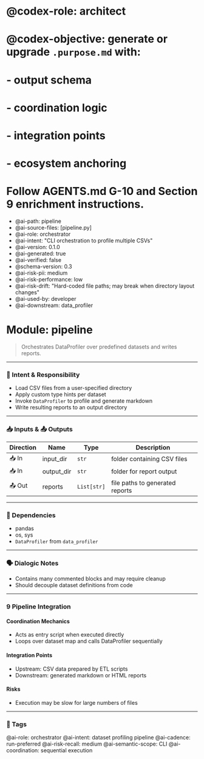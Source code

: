 # @codex-role: architect
# @codex-objective: generate or upgrade `.purpose.md` with:
# - output schema
# - coordination logic
# - integration points
# - ecosystem anchoring
# Follow AGENTS.md G-10 and Section 9 enrichment instructions.
- @ai-path: pipeline
- @ai-source-files: [pipeline.py]
- @ai-role: orchestrator
- @ai-intent: "CLI orchestration to profile multiple CSVs"
- @ai-version: 0.1.0
- @ai-generated: true
- @ai-verified: false
- @schema-version: 0.3
- @ai-risk-pii: medium
- @ai-risk-performance: low
- @ai-risk-drift: "Hard-coded file paths; may break when directory layout changes"
- @ai-used-by: developer
- @ai-downstream: data_profiler

# Module: pipeline
> Orchestrates DataProfiler over predefined datasets and writes reports.

---

### 🎯 Intent & Responsibility
- Load CSV files from a user-specified directory
- Apply custom type hints per dataset
- Invoke `DataProfiler` to profile and generate markdown
- Write resulting reports to an output directory

---

### 📥 Inputs & 📤 Outputs
| Direction | Name | Type | Description |
|-----------|------|------|-------------|
| 📥 In | input_dir | `str` | folder containing CSV files |
| 📥 In | output_dir | `str` | folder for report output |
| 📤 Out | reports | `List[str]` | file paths to generated reports |

---

### 🔗 Dependencies
- pandas
- os, sys
- `DataProfiler` from `data_profiler`

---

### 🗣 Dialogic Notes
- Contains many commented blocks and may require cleanup
- Should decouple dataset definitions from code

---

### 9 Pipeline Integration
#### Coordination Mechanics
- Acts as entry script when executed directly
- Loops over dataset map and calls DataProfiler sequentially

#### Integration Points
- Upstream: CSV data prepared by ETL scripts
- Downstream: generated markdown or HTML reports

#### Risks
- Execution may be slow for large numbers of files

---

### 🧠 Tags
@ai-role: orchestrator
@ai-intent: dataset profiling pipeline
@ai-cadence: run-preferred
@ai-risk-recall: medium
@ai-semantic-scope: CLI
@ai-coordination: sequential execution
